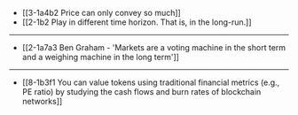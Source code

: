 - [[3-1a4b2 Price can only convey so much]]
- [[2-1b2 Play in different time horizon. That is, in the long-run.]]
---
- [[2-1a7a3 Ben Graham - 'Markets are a voting machine in the short term and a weighing machine in the long term']]
---
- [[8-1b3f1 You can value tokens using traditional financial metrics (e.g., PE ratio) by studying the cash flows and burn rates of blockchain networks]]
